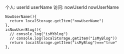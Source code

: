 个人:
userId
userName
访问:
nowUserId
nowUserName

    NowUserName(){
      return localStorage.getItem("nowUserName")
    },
    isNowUserBlog(){
      // console.log("isMYblog")
      // console.log(localStorage.getItem("isMyBlog"))
      return localStorage.getItem("isMyBlog")==="true"
    },
